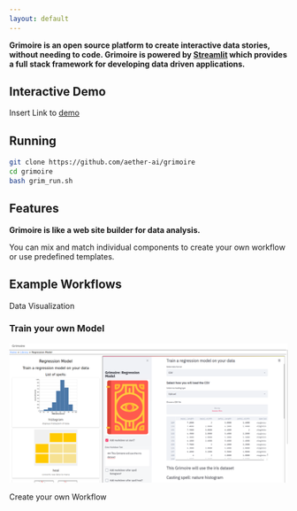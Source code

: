 ```yaml
---
layout: default
---
```


**Grimoire is an open source platform to create interactive data stories, without needing to code.
Grimoire is powered by [Streamlit](https://www.streamlit.io/) which provides a full stack framework for developing data driven applications.**

## Interactive Demo
Insert Link to [demo](#)


## Running
```bash
git clone https://github.com/aether-ai/grimoire
cd grimoire
bash grim_run.sh
```

## Features 

**Grimoire is like a web site builder for data analysis.**

You can mix and match individual components to create your own workflow or use predefined templates.   

## Example Workflows
Data Visualization


### Train your own Model
![alt text](images/model-train1.png "Train ML Model")


Create your own Workflow
